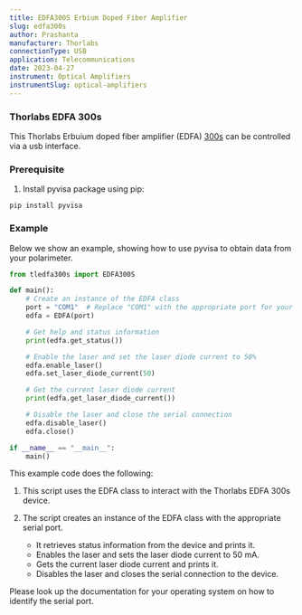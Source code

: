```yaml
---
title: EDFA300S Erbium Doped Fiber Amplifier
slug: edfa300s
author: Prashanta
manufacturer: Thorlabs
connectionType: USB
application: Telecommunications
date: 2023-04-27
instrument: Optical Amplifiers
instrumentSlug: optical-amplifiers
---
```


### **Thorlabs EDFA 300s**
This Thorlabs Erbuium doped fiber amplifier (EDFA) [300s](https://www.thorlabs.de/thorproduct.cfm?partnumber=EDFA300S) can be controlled via a usb interface.

### **Prerequisite**
1. Install pyvisa package using pip:
```shell
pip install pyvisa
```

### **Example**
Below we show an example, showing how to use pyvisa to obtain data from your polarimeter.

```python
from tledfa300s import EDFA300S

def main():
    # Create an instance of the EDFA class
    port = "COM1"  # Replace "COM1" with the appropriate port for your system
    edfa = EDFA(port)

    # Get help and status information
    print(edfa.get_status())

    # Enable the laser and set the laser diode current to 50%
    edfa.enable_laser()
    edfa.set_laser_diode_current(50)

    # Get the current laser diode current
    print(edfa.get_laser_diode_current())

    # Disable the laser and close the serial connection
    edfa.disable_laser()
    edfa.close()

if __name__ == "__main__":
    main()


```

This example code does the following:

1. This script uses the EDFA class to interact with the Thorlabs EDFA 300s device.

2. The script creates an instance of the EDFA class with the appropriate serial port.
    - It retrieves status information from the device and prints it.
    - Enables the laser and sets the laser diode current to 50 mA.
    - Gets the current laser diode current and prints it.
    - Disables the laser and closes the serial connection to the device.

Please look up the documentation for your operating system on how to identify the serial port.
